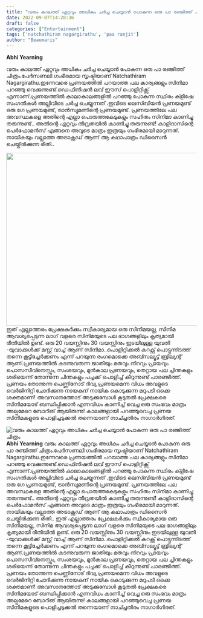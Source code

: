 ```yaml
---
title: "വരും കാലത്ത് ഏറ്റവും അധികം ചർച്ച ചെയ്യാൻ പോകുന്ന ഒരു പാ രഞ്ജിത്ത് ചിത്രം"
date: 2022-09-07T14:28:36
draft: false
categories: ["Entertainment"]
tags: ['natchathiram nagargirathu', 'paa ranjit']
author: "Beaumaris"
---
```


<strong>Abhi Yearning </strong>

വരും കാലത്ത് ഏറ്റവും അധികം ചർച്ച ചെയ്യാൻ പോകുന്ന ഒരു പാ രഞ്ജിത്ത് ചിത്രം.പേർസണലി ഗംഭീരമായ സൃഷ്ടിയാണ് Natchathiram Nagargirathu.ഇന്നേവരെ പ്രണയത്തിൽ പറയാത്ത പല കാര്യങ്ങളും സിനിമാ പറഞ്ഞു വെക്കുന്നുണ്ട്.ഡെഫിനിഷൻ ലവ് ഈസ് പൊളിറ്റിക്സ് എന്നാണ്.പ്രണയത്തിൽ കാലാകാലങ്ങളിൽ പറഞ്ഞു പോകുന്ന സ്ഥിരം ക്ളീഷേ സംഗതികൾ അല്ലിവിടെ ചർച്ച ചെയ്യുന്നത് .ഇവിടെ ലെസ്ബിയൻ പ്രണയമുണ്ട് ഒരു ഗേ പ്രണയമുണ്ട്, ട്രാൻസ്വുമണിന്റെ പ്രണയമുണ്ട്. പ്രണയത്തിലേ പല അവസ്ഥകളെ അതിന്റെ എല്ലാ പൊരുത്തകേടുകളും സഹിതം സിനിമാ കാണിച്ചു തരുന്നുണ്ട്.. അതിന്റെ ഏറ്റവും തീവ്രതയിൽ കാണിച്ചു തരുന്നുണ്ട്! കാളിദാസിന്റെ പെർഫോമൻസ് എങ്ങനെ അവുടെ മാത്രം ഇത്രയും ഗംഭീരമായി മാറുന്നത്. നായികയും വല്ലാത്ത അട്രാക്റ്റഡ് ആണ്‌ ആ കഥാപാത്രം ഡിസൈൻ ചെയ്തിരിക്കുന്ന രീതി..

<img class="wp-image-349932 aligncenter" src="https://cdn.boolokam.com/articles/2022/09/ffwwwwwwwww.jpg" alt="" width="816" height="457" />ഇത് എല്ലാത്തരം പ്രേക്ഷകർക്കും സ്വീകാര്യമായ ഒരു സിനിമയല്ല, സിനിമ ആവശ്യപ്പെടുന്ന ലാഗ് വളരെ സിനിമയുടെ പല ഭാഗങ്ങളിലും കൃത്യമായി രീതിയിൽ ഉണ്ട്‌. ഒരു 20 വയസ്സിനും 30 വയസ്സിനും ഇടയിലുള്ള യുവതി -യുവാക്കൾക്ക് മസ്റ്റ് വാച്ച് ആണ് സിനിമാ..പൊളിറ്റിക്കൽ കറക്റ്റ് പൊട്ടുന്നിടത്ത് തന്നെ കൂട്ടിച്ചേർക്കണം എന്ന് പറയുന്ന രംഗമൊക്കെ അബ്സല്യൂട്ട് ബ്രില്യന്റ് ആണ്‌.പ്രണയത്തിൽ കടന്നുവരുന്ന ജാതിയും മതവും നിറവും പ്രായവും പൊസസീവ്നെസ്സും, സംശയവും, മുൻകാല പ്രണയവും, തെറ്റായ പല ച്ചിന്തകളും ശരിയെന്ന് തോന്നുന്ന ചിന്തകളും പച്ചക്ക് പൊളിച്ച് കീറുന്നുണ്ട് പാരഞ്ജിത്ത്. പ്രണയം തോന്നുന്ന പെണ്ണിനോട് ദിവ്യ പ്രണയമെന്ന വിധം അവളുടെ വെർജിനിറ്റി ചോദിക്കുന്ന നായകന് നായിക കൊടുക്കുന്ന മറുപടി ഒക്കെ ശക്തമാണ്! അവസാനത്തോട് അടുക്കുമ്പോൾ കൂടുതൽ പ്രേക്ഷകരെ സിനിമയോട് ബന്ധിപ്പിക്കാൻ എന്നവിധം കാണിച്ച് വെച്ച ഒരു സംഭവം മാത്രം അല്പമേറെ ബോറിങ് ആയിരുന്നു! കാലങ്ങളായി പറഞ്ഞുവെച്ച പ്രണയ സിനിമകളുടെ പൊളിച്ചടുക്കൽ തന്നെയാണ് നാച്ച്ചതിരം നാഗാർഗിരത്.


![വരും കാലത്ത് ഏറ്റവും അധികം ചർച്ച ചെയ്യാൻ പോകുന്ന ഒരു പാ രഞ്ജിത്ത് ചിത്രം](https://cdn.boolokam.com/articles/2022/09/ffwwwwwwwww.jpg)**Abhi Yearning** വരും കാലത്ത് ഏറ്റവും അധികം ചർച്ച ചെയ്യാൻ പോകുന്ന ഒരു പാ രഞ്ജിത്ത് ചിത്രം.പേർസണലി ഗംഭീരമായ സൃഷ്ടിയാണ് Natchathiram Nagargirathu.ഇന്നേവരെ പ്രണയത്തിൽ പറയാത്ത പല കാര്യങ്ങളും സിനിമാ പറഞ്ഞു വെക്കുന്നുണ്ട്.ഡെഫിനിഷൻ ലവ് ഈസ് പൊളിറ്റിക്സ് എന്നാണ്.പ്രണയത്തിൽ കാലാകാലങ്ങളിൽ പറഞ്ഞു പോകുന്ന സ്ഥിരം ക്ളീഷേ സംഗതികൾ അല്ലിവിടെ ചർച്ച ചെയ്യുന്നത് .ഇവിടെ ലെസ്ബിയൻ പ്രണയമുണ്ട് ഒരു ഗേ പ്രണയമുണ്ട്, ട്രാൻസ്വുമണിന്റെ പ്രണയമുണ്ട്. പ്രണയത്തിലേ പല അവസ്ഥകളെ അതിന്റെ എല്ലാ പൊരുത്തകേടുകളും സഹിതം സിനിമാ കാണിച്ചു തരുന്നുണ്ട്.. അതിന്റെ ഏറ്റവും തീവ്രതയിൽ കാണിച്ചു തരുന്നുണ്ട്! കാളിദാസിന്റെ പെർഫോമൻസ് എങ്ങനെ അവുടെ മാത്രം ഇത്രയും ഗംഭീരമായി മാറുന്നത്. നായികയും വല്ലാത്ത അട്രാക്റ്റഡ് ആണ്‌ ആ കഥാപാത്രം ഡിസൈൻ ചെയ്തിരിക്കുന്ന രീതി.. ഇത് എല്ലാത്തരം പ്രേക്ഷകർക്കും സ്വീകാര്യമായ ഒരു സിനിമയല്ല, സിനിമ ആവശ്യപ്പെടുന്ന ലാഗ് വളരെ സിനിമയുടെ പല ഭാഗങ്ങളിലും കൃത്യമായി രീതിയിൽ ഉണ്ട്‌. ഒരു 20 വയസ്സിനും 30 വയസ്സിനും ഇടയിലുള്ള യുവതി -യുവാക്കൾക്ക് മസ്റ്റ് വാച്ച് ആണ് സിനിമാ..പൊളിറ്റിക്കൽ കറക്റ്റ് പൊട്ടുന്നിടത്ത് തന്നെ കൂട്ടിച്ചേർക്കണം എന്ന് പറയുന്ന രംഗമൊക്കെ അബ്സല്യൂട്ട് ബ്രില്യന്റ് ആണ്‌.പ്രണയത്തിൽ കടന്നുവരുന്ന ജാതിയും മതവും നിറവും പ്രായവും പൊസസീവ്നെസ്സും, സംശയവും, മുൻകാല പ്രണയവും, തെറ്റായ പല ച്ചിന്തകളും ശരിയെന്ന് തോന്നുന്ന ചിന്തകളും പച്ചക്ക് പൊളിച്ച് കീറുന്നുണ്ട് പാരഞ്ജിത്ത്. പ്രണയം തോന്നുന്ന പെണ്ണിനോട് ദിവ്യ പ്രണയമെന്ന വിധം അവളുടെ വെർജിനിറ്റി ചോദിക്കുന്ന നായകന് നായിക കൊടുക്കുന്ന മറുപടി ഒക്കെ ശക്തമാണ്! അവസാനത്തോട് അടുക്കുമ്പോൾ കൂടുതൽ പ്രേക്ഷകരെ സിനിമയോട് ബന്ധിപ്പിക്കാൻ എന്നവിധം കാണിച്ച് വെച്ച ഒരു സംഭവം മാത്രം അല്പമേറെ ബോറിങ് ആയിരുന്നു! കാലങ്ങളായി പറഞ്ഞുവെച്ച പ്രണയ സിനിമകളുടെ പൊളിച്ചടുക്കൽ തന്നെയാണ് നാച്ച്ചതിരം നാഗാർഗിരത്.
